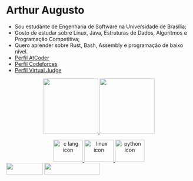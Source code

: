 # Arthur Augusto

- Sou estudante de Engenharia de Software na Universidade de Brasília;
- Gosto de estudar sobre Linux, Java, Estruturas de Dados, Algoritmos e Programação Competitiva;
- Quero aprender sobre Rust, Bash, Assembly e programação de baixo nível.
- [Perfil AtCoder](https://atcoder.jp/users/arthur_augusto)
- [Perfil Codeforces](https://codeforces.com/profile/arthur_augusto)
- [Perfil Virtual Judge](https://vjudge.net/user/arthur_augusto)

<p align="center">
	<a href="https://github.com/arthur-augusto">
	<img height="150em" src="https://github-readme-stats.vercel.app/api?username=arthur-augusto&show_icons=true&theme=dark&include_all_commits=true&count_private=true"/>
	<img height="150em" src="https://github-readme-stats.vercel.app/api/top-langs/?username=arthur-augusto&layout=compact&langs_count=7&theme=dark"/>
	<a href = "mailto:arthur.augusto.rp@gmail.com">
</p>

<div align="center">
	<img alt="c lang icon" height="60" width="80" src="https://cdn.jsdelivr.net/gh/devicons/devicon/icons/c/c-original.svg"/>
	<img alt="linux icon" height="60" width="80" src="https://cdn.jsdelivr.net/gh/devicons/devicon/icons/linux/linux-original.svg" />
	<img alt="python icon" height="60" width="80" src="https://cdn.jsdelivr.net/gh/devicons/devicon/icons/python/python-original.svg" />
</div>

<div align="left">
 	<img height="32em" width="100em" src="https://img.shields.io/badge/-Gmail-%23333?style=for-the-badge&logo=gmail&logoColor=white" target="_blank"></a>
 	<a href="https://www.linkedin.com/in/arthur-augusto-rezende-da-paix%C3%A3o-90b902238/" target="_blank">
 	<img height="32em" width="150em" src="https://img.shields.io/badge/-LinkedIn-%230077B5?style=for-the-badge&logo=linkedin&logoColor=white" target="_blank"></a> 
</div>
